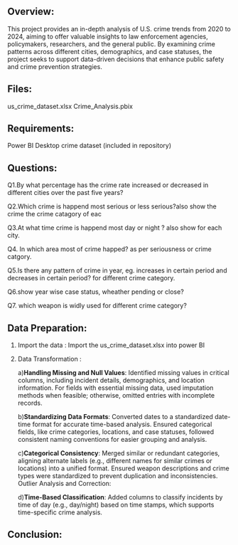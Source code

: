 ## Overview:
This project provides an in-depth analysis of U.S. crime trends from 2020 to 2024, aiming to offer valuable insights to law enforcement agencies, policymakers, researchers, and the general public.
By examining crime patterns across different cities, demographics, and case statuses, the project seeks to support data-driven decisions that enhance public safety and crime prevention strategies.

## Files:
us_crime_dataset.xlsx
Crime_Analysis.pbix

## Requirements:
Power BI Desktop
crime dataset (included in repository)

## Questions:
Q1.By what percentage has the crime rate increased or decreased in different cities over the past five years?

Q2.Which crime is happend most serious or less serious?also show the crime the crime catagory of eac

Q3.At what time crime is happend most day or night ? also show for each city.

Q4. In which area most of crime happed? as per seriousness or crime catgory.

Q5.Is there any pattern of crime in year, eg. increases in certain period and decreases in certain period? for different crime category.

Q6.show year wise case status, wheather pending or close?

Q7. which weapon is widly used for different crime category? 

## Data Preparation: 

1) Import the data : Import the us_crime_dataset.xlsx into power BI

2) Data Transformation :
   
   a)**Handling Missing and Null Values**:
   Identified missing values in critical columns, including incident details, demographics, and location information.
   For fields with essential missing data, used imputation methods when feasible; otherwise, omitted entries with incomplete records.

   b)**Standardizing Data Formats**:
   Converted dates to a standardized date-time format for accurate time-based analysis.
   Ensured categorical fields, like crime categories, locations, and case statuses, followed consistent naming conventions for easier grouping and analysis.

   c)**Categorical Consistency**:
   Merged similar or redundant categories, aligning alternate labels (e.g., different names for similar crimes or locations) into a unified format.
   Ensured weapon descriptions and crime types were standardized to prevent duplication and inconsistencies.
   Outlier Analysis and Correction:

   d)**Time-Based Classification**:
   Added columns to classify incidents by time of day (e.g., day/night) based on time stamps, which supports time-specific crime analysis.

## Conclusion: 



